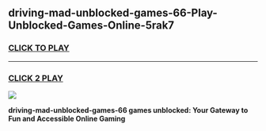 
## driving-mad-unblocked-games-66-Play-Unblocked-Games-Online-5rak7
<h3>
<a href="https://premium76.site?title=driving-mad-unblocked-games-66&ref=25A">CLICK TO PLAY</a></h3>
<hr>

<h3>
<a href="https://premium76.site?title=driving-mad-unblocked-games-66&ref=25A">CLICK 2 PLAY</a>
  
</h3>

<a href="https://premium76.site?title=driving-mad-unblocked-games-66&ref=25A"><img src="https://clearcache.store/games.png"></a>


**driving-mad-unblocked-games-66 games unblocked: Your Gateway to Fun and Accessible Online Gaming**
